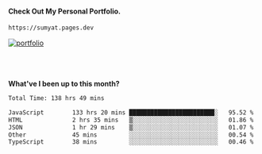#### Check Out My Personal Portfolio.
````bash
https://sumyat.pages.dev
````

<a href='https://sumyat.pages.dev/'>
    <img src='https://user-images.githubusercontent.com/108873224/211860821-15c31441-8db7-4fb7-8537-28a0c11e9408.png' alt='portfolio' align='center' />
</a>


<br />
<br />


<br />
<br />

**What've I been up to this month?**

<!--START_SECTION:waka-->

```txt
Total Time: 138 hrs 49 mins

JavaScript        133 hrs 20 mins ████████████████████████░   95.52 %
HTML              2 hrs 35 mins   ▒░░░░░░░░░░░░░░░░░░░░░░░░   01.86 %
JSON              1 hr 29 mins    ▒░░░░░░░░░░░░░░░░░░░░░░░░   01.07 %
Other             45 mins         ░░░░░░░░░░░░░░░░░░░░░░░░░   00.54 %
TypeScript        38 mins         ░░░░░░░░░░░░░░░░░░░░░░░░░   00.46 %
```

<!--END_SECTION:waka-->




